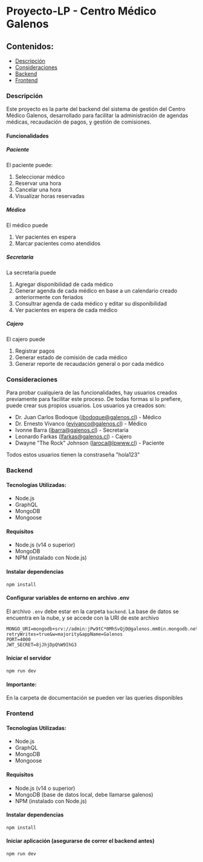 # Proyecto-LP - Centro Médico Galenos
## Contenidos:
- [Descripción](#descripción)
- [Consideraciones](#consideraciones)
- [Backend](#backend)
- [Frontend](#frontend)

### Descripción
Este proyecto es la parte del backend del sistema de gestión del Centro Médico Galenos, desarrollado para facilitar la administración de agendas médicas, recaudación de pagos, y gestión de comisiones.
#### Funcionalidades
##### Paciente
El paciente puede:
1. Seleccionar médico
2. Reservar una hora
3. Cancelar una hora
4. Visualizar horas reservadas
##### Médico
El médico puede
1. Ver pacientes en espera
2. Marcar pacientes como atendidos
##### Secretaria
La secretaria puede
1. Agregar disponibilidad de cada médico
2. Generar agenda de cada médico en base a un calendario creado anteriormente con feriados
3. Consultrar agenda de cada médico y editar su disponibilidad
4. Ver pacientes en espera de cada médico
##### Cajero
El cajero puede
1. Registrar pagos
2. Generar estado de comisión de cada médico
3. Generar reporte de recaudación general o por cada médico

### Consideraciones
Para probar cualquiera de las funcionalidades, hay usuarios creados previamente para facilitar este proceso. De todas formas si lo prefiere, puede crear sus propios usuarios.
Los usuarios ya creados son:
- Dr. Juan Carlos Bodoque (jbodoque@galenos.cl) - Médico
- Dr. Ernesto Vivanco (evivanco@galenos.cl) - Médico
- Ivonne Barra (ibarra@galenos.cl) - Secretaria
- Leonardo Farkas (lfarkas@galenos.cl) - Cajero
- Dwayne "The Rock" Johnson (laroca@lpwww.cl) - Paciente

Todos estos usuarios tienen la constraseña "hola123"

### Backend
#### Tecnologías Utilizadas:
  - Node.js 
  - GraphQL 
  - MongoDB 
  - Mongoose

#### Requisitos

  - Node.js (v14 o superior)
  - MongoDB 
  - NPM (instalado con Node.js)

#### Instalar dependencias
`npm install`

#### Configurar variables de entorno en archivo .env
El archivo `.env` debe estar en la carpeta `backend`. La base de datos se encuentra en la nube, y se accede con la URI de este archivo
```
MONGO_URI=mongodb+srv://admin:jPw9tC*0MhSvQjD@galenos.mm0in.mongodb.net/galenos?retryWrites=true&w=majority&appName=Galenos
PORT=4000
JWT_SECRET=8jJhjDpQ%W9IhG3
```
#### Iniciar el servidor
`npm run dev`

#### Importante:
En la carpeta de documentación se pueden ver las queries disponibles
### Frontend
#### Tecnologías Utilizadas:
  - Node.js 
  - GraphQL 
  - MongoDB 
  - Mongoose

#### Requisitos

  - Node.js (v14 o superior)
  - MongoDB (base de datos local, debe llamarse galenos)
  - NPM (instalado con Node.js)

#### Instalar dependencias
`npm install`

#### Iniciar aplicación (asegurarse de correr el backend antes)
`npm run dev`
